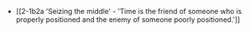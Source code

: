 - [[2-1b2a 'Seizing the middle' - 'Time is the friend of someone who is properly positioned and the enemy of someone poorly positioned.']]

